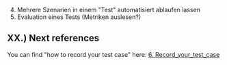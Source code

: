 4. Mehrere Szenarien in einem "Test" automatisiert ablaufen lassen
5. Evaluation eines Tests (Metriken auslesen?)

## XX.) Next references
You can find "how to record your test case" here: 
[6. Record_your_test_case](Record_your_test_case.md)